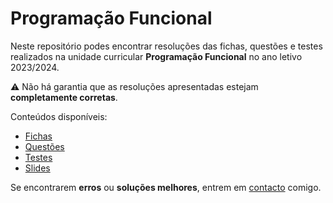 # Programação Funcional

Neste repositório podes encontrar resoluções das fichas, questões e testes realizados na unidade curricular **Programação Funcional** no ano letivo 2023/2024.

:warning: Não há garantia que as resoluções apresentadas estejam **completamente corretas**.

Conteúdos disponíveis:
- [Fichas](/Fichas/)
- [Questões](/Questoes/)
- [Testes](/Testes/)
- [Slides](/Slides/)

Se encontrarem **erros** ou **soluções melhores**, entrem em [contacto](mailto:a106919@uminho.pt) comigo.